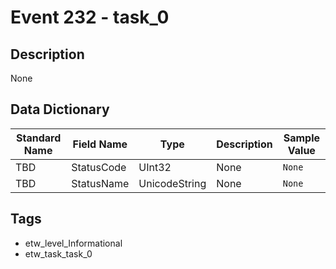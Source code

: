 # Event 232 - task_0

## Description
None

## Data Dictionary
|Standard Name|Field Name|Type|Description|Sample Value|
|---|---|---|---|---|
|TBD|StatusCode|UInt32|None|`None`|
|TBD|StatusName|UnicodeString|None|`None`|

## Tags
* etw_level_Informational
* etw_task_task_0